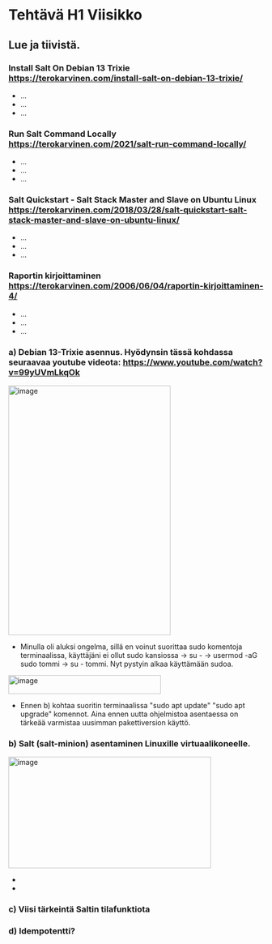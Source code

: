 # Tehtävä H1 Viisikko
## Lue ja tiivistä.

### Install Salt On Debian 13 Trixie https://terokarvinen.com/install-salt-on-debian-13-trixie/
- ...
- ...
- ...

### Run Salt Command Locally https://terokarvinen.com/2021/salt-run-command-locally/
- ...
- ...
- ...

### Salt Quickstart - Salt Stack Master and Slave on Ubuntu Linux https://terokarvinen.com/2018/03/28/salt-quickstart-salt-stack-master-and-slave-on-ubuntu-linux/
- ...
- ...
- ...

### Raportin kirjoittaminen https://terokarvinen.com/2006/06/04/raportin-kirjoittaminen-4/
- ...
- ...
- ...






### a) Debian 13-Trixie asennus. Hyödynsin tässä kohdassa seuraavaa youtube videota: https://www.youtube.com/watch?v=99yUVmLkqOk

<img width="320" height="493" alt="image" src="https://github.com/user-attachments/assets/cc5a5882-5dcc-4e3e-ae46-0b6a8e18762b" />

  - Minulla oli aluksi ongelma, sillä en voinut suorittaa sudo komentoja terminaalissa, käyttäjäni ei ollut sudo kansiossa -> su - -> usermod -aG sudo tommi -> su - tommi. Nyt pystyin alkaa käyttämään sudoa.

<img width="301" height="37" alt="image" src="https://github.com/user-attachments/assets/8f9081b5-92c7-40a3-9249-c070f2e12e09" />

- Ennen b) kohtaa suoritin terminaalissa "sudo apt update" "sudo apt upgrade" komennot. Aina ennen uutta ohjelmistoa asentaessa on tärkeää varmistaa uusimman pakettiversion käyttö.

### b) Salt (salt-minion) asentaminen Linuxille virtuaalikoneelle.
<img width="400" height="220" alt="image" src="https://github.com/user-attachments/assets/9ef15f77-1f0a-4ad0-a9a8-ce5dafdb96c3" />

- 
- 

### c) Viisi tärkeintä Saltin tilafunktiota

### d) Idempotentti?
